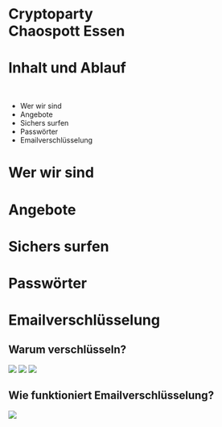 # Cryptoparty<br/> Chaospott Essen



# Inhalt und Ablauf
<br />

* Wer wir sind
* Angebote
* Sichers surfen
* Passwörter
* Emailverschlüsselung
<!--- * Festplattenverschlüsselung  --->
<!--- * Chatverschlüsselung  --->



# Wer wir sind



# Angebote



# Sichers surfen



# Passwörter



# Emailverschlüsselung


## Warum verschlüsseln?


<img src="img/postkarte.png">


<img src="img/postkarte-markiert.png">


<img src="img/weg-einer-email.png">


## Wie funktioniert Emailverschlüsselung?


<img src="img/offene-schnappschloesser.png">



